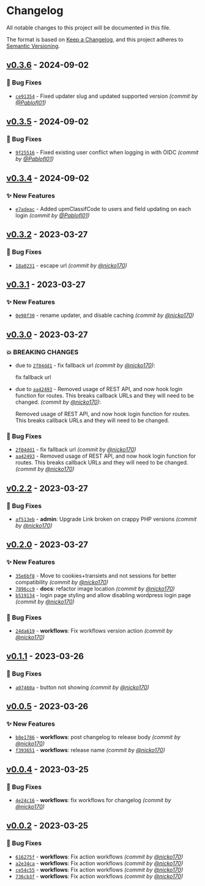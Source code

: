 # Changelog
All notable changes to this project will be documented in this file.

The format is based on [Keep a Changelog](https://keepachangelog.com/en/1.0.0/),
and this project adheres to [Semantic Versioning](https://semver.org/spec/v2.0.0.html).

## [v0.3.6] - 2024-09-02
### :bug: Bug Fixes
- [`ce91354`](https://github.com/DAT-ETSIT/wp-openid-siu-upm/commit/ce9135419dd47fce9e288a58a17f6a1289cc387d) - Fixed updater slug and updated supported version *(commit by [@Pablofl01](https://github.com/Pablofl01))*


## [v0.3.5] - 2024-09-02
### :bug: Bug Fixes
- [`9f25516`](https://github.com/DAT-ETSIT/wp-openid-siu-upm/commit/9f25516d017cece8a6eebb2dd48f27479d97ecae) - Fixed existing user conflict when logging in with OIDC *(commit by [@Pablofl01](https://github.com/Pablofl01))*


## [v0.3.4] - 2024-09-02
### :sparkles: New Features
- [`e7adeac`](https://github.com/DAT-ETSIT/wp-openid-siu-upm/commit/e7adeac130ad2a6dc7287909fe628c0aa899fc86) - Added upmClassifCode to users and field updating on each login *(commit by [@Pablofl01](https://github.com/Pablofl01))*


## [v0.3.2] - 2023-03-27
### :bug: Bug Fixes
- [`18a0231`](https://github.com/nicko170/wp-openid/commit/18a0231bc7ac67c3498d66bc585c01704301d470) - escape url *(commit by [@nicko170](https://github.com/nicko170))*


## [v0.3.1] - 2023-03-27
### :sparkles: New Features
- [`0e98f30`](https://github.com/nicko170/wp-openid/commit/0e98f3079b31037e0ce9898c0c99a701ef0e0f0b) - rename updater, and disable caching *(commit by [@nicko170](https://github.com/nicko170))*


## [v0.3.0] - 2023-03-27
### :boom: BREAKING CHANGES
- due to [`2f04dd1`](https://github.com/nicko170/wp-openid/commit/2f04dd1deaacd479961a45427827857a5991a8a4) - fix fallback url *(commit by [@nicko170](https://github.com/nicko170))*:

  fix fallback url

- due to [`aa42493`](https://github.com/nicko170/wp-openid/commit/aa4249373b4f1c01fc696beb89ee3a778d3d4e3f) - Removed usage of REST API, and now hook login function for routes. This breaks callback URLs and they will need to be changed. *(commit by [@nicko170](https://github.com/nicko170))*:

  Removed usage of REST API, and now hook login function for routes. This breaks callback URLs and they will need to be changed.


### :bug: Bug Fixes
- [`2f04dd1`](https://github.com/nicko170/wp-openid/commit/2f04dd1deaacd479961a45427827857a5991a8a4) - fix fallback url *(commit by [@nicko170](https://github.com/nicko170))*
- [`aa42493`](https://github.com/nicko170/wp-openid/commit/aa4249373b4f1c01fc696beb89ee3a778d3d4e3f) - Removed usage of REST API, and now hook login function for routes. This breaks callback URLs and they will need to be changed. *(commit by [@nicko170](https://github.com/nicko170))*


## [v0.2.2] - 2023-03-27
### :bug: Bug Fixes
- [`af513eb`](https://github.com/nicko170/wp-openid/commit/af513ebc61641101f753161534043f0a7785235b) - **admin**: Upgrade Link broken on crappy PHP versions *(commit by [@nicko170](https://github.com/nicko170))*


## [v0.2.0] - 2023-03-27
### :sparkles: New Features
- [`35e6bf8`](https://github.com/nicko170/wp-openid/commit/35e6bf86c6f2c2aee455e91678de2c19074b1b06) - Move to cookies+transiets and not sessions for better compatibility *(commit by [@nicko170](https://github.com/nicko170))*
- [`7896cc9`](https://github.com/nicko170/wp-openid/commit/7896cc9ff221f962a941a6ac98b566a92ab1c835) - **docs**: refactor image location *(commit by [@nicko170](https://github.com/nicko170))*
- [`b519134`](https://github.com/nicko170/wp-openid/commit/b5191347a861aa315cd7cc6ef897f6be2bf7e0dc) - login page styling and allow disabling wordpress login page *(commit by [@nicko170](https://github.com/nicko170))*

### :bug: Bug Fixes
- [`24da619`](https://github.com/nicko170/wp-openid/commit/24da619d9df4e3c81809bb7da35f1ad544c2be77) - **workflows**: Fix workflows version action *(commit by [@nicko170](https://github.com/nicko170))*


## [v0.1.1] - 2023-03-26
### :bug: Bug Fixes
- [`a07460a`](https://github.com/nicko170/wp-openid/commit/a07460afa45740f1ad4a26202868174eb0e2eb96) - button not showing *(commit by [@nicko170](https://github.com/nicko170))*


## [v0.0.5] - 2023-03-26
### :sparkles: New Features
- [`b8e1786`](https://github.com/nicko170/wp-openid/commit/b8e1786a4b7dab6cc078aa85627cc33c26afd951) - **workflows**: post changelog to release body *(commit by [@nicko170](https://github.com/nicko170))*
- [`f393651`](https://github.com/nicko170/wp-openid/commit/f393651f216f7b35de6c662bf83c38a32bdef8f7) - **workflows**: release name *(commit by [@nicko170](https://github.com/nicko170))*


## [v0.0.4] - 2023-03-25
### :bug: Bug Fixes
- [`4e24c16`](https://github.com/nicko170/wp-openid/commit/4e24c161a0d6e5f626f71469d7a62c31707fb0ae) - **workflows**: fix workflows for changelog *(commit by [@nicko170](https://github.com/nicko170))*


## [v0.0.2] - 2023-03-25
### :bug: Bug Fixes
- [`616275f`](https://github.com/nicko170/wp-openid/commit/616275f55c8c28e5c3ead718a8702a2f73b10cc8) - **workflows**: Fix action workflows *(commit by [@nicko170](https://github.com/nicko170))*
- [`a2e34ca`](https://github.com/nicko170/wp-openid/commit/a2e34ca9976268fa3d9bd6a6acf53d96de3db265) - **workflows**: Fix action workflows *(commit by [@nicko170](https://github.com/nicko170))*
- [`ce54c55`](https://github.com/nicko170/wp-openid/commit/ce54c55e3e574729bbba900c5d82504eefbfb3ee) - **workflows**: Fix action workflows *(commit by [@nicko170](https://github.com/nicko170))*
- [`736cb3f`](https://github.com/nicko170/wp-openid/commit/736cb3ff6334350eb5fb3518439b4bd88c3eb149) - **workflows**: Fix action workflows *(commit by [@nicko170](https://github.com/nicko170))*


[v0.0.2]: https://github.com/nicko170/wp-openid/compare/v0.0.1...v0.0.2
[v0.0.4]: https://github.com/nicko170/wp-openid/compare/v0.0.3...v0.0.4
[v0.0.5]: https://github.com/nicko170/wp-openid/compare/v0.0.4...v0.0.5
[v0.1.1]: https://github.com/nicko170/wp-openid/compare/v0.1.0...v0.1.1
[v0.2.0]: https://github.com/nicko170/wp-openid/compare/v0.1.1...v0.2.0
[v0.2.2]: https://github.com/nicko170/wp-openid/compare/v0.2.1...v0.2.2
[v0.3.0]: https://github.com/nicko170/wp-openid/compare/v0.2.3...v0.3.0
[v0.3.1]: https://github.com/nicko170/wp-openid/compare/v0.3.0...v0.3.1
[v0.3.2]: https://github.com/nicko170/wp-openid/compare/v0.3.1...v0.3.2
[v0.3.4]: https://github.com/DAT-ETSIT/wp-siu-upm/compare/v0.3.3...v0.3.4
[v0.3.5]: https://github.com/DAT-ETSIT/wp-siu-upm/compare/v0.3.4...v0.3.5
[v0.3.6]: https://github.com/DAT-ETSIT/wp-siu-upm/compare/v0.3.5...v0.3.6
